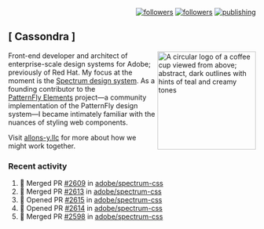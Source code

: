 <p align="right"><a rel="me" href="https://front-end.social/@castastrophe">
    <img alt="followers" title="Follow me on Mastodon" src="https://img.shields.io/mastodon/follow/109297102751309835?domain=https%3A%2F%2Ffront-end.social&label=Follow&logo=mastodon&logoColor=white&style=for-the-badge&labelColor=008080&color=006969"/></a>
  <a href="https://codepen.io/castastrophe/">
    <img alt="followers" title="Follow me on CodePen" src="https://img.shields.io/badge/23-1?color=640464&labelColor=7c007c&style=for-the-badge&logo=codepen&label=Follow"/></a>
<a href="https://castastrophe.medium.com/">
    <img alt="publishing" title="View articles on Medium" src="https://img.shields.io/badge/107-1?color=666&labelColor=444&label=subscribe&logo=medium&logoColor=white&style=for-the-badge"/></a>
</p>

## [&nbsp;Cassondra&nbsp;]

<img align="right" src="https://github-production-user-asset-6210df.s3.amazonaws.com/1840295/253016758-ba468774-1cd3-42c2-8f43-947b5eeb5edf.png" height="200" alt="A circular logo of a coffee cup viewed from above; abstract, dark outlines with hints of teal and creamy tones">

Front-end developer and architect of enterprise-scale design systems for Adobe; previously of Red Hat. My focus at the moment is the [Spectrum design system](https://github.com/adobe/spectrum-css). As a founding contributor to the [PatternFly&nbsp;Elements](https://github.com/patternfly/patternfly-elements) project&mdash;a community implementation of the PatternFly design system&mdash;I became intimately familiar with the nuances of styling web components.

Visit [allons-y.llc](http://allons-y.llc/) for more about how we might work together.

### Recent activity

<!--START_SECTION:activity-->
1. 🎉 Merged PR [#2609](https://github.com/adobe/spectrum-css/pull/2609) in [adobe/spectrum-css](https://github.com/adobe/spectrum-css)
2. 🎉 Merged PR [#2613](https://github.com/adobe/spectrum-css/pull/2613) in [adobe/spectrum-css](https://github.com/adobe/spectrum-css)
3. 💪 Opened PR [#2615](https://github.com/adobe/spectrum-css/pull/2615) in [adobe/spectrum-css](https://github.com/adobe/spectrum-css)
4. 💪 Opened PR [#2614](https://github.com/adobe/spectrum-css/pull/2614) in [adobe/spectrum-css](https://github.com/adobe/spectrum-css)
5. 🎉 Merged PR [#2598](https://github.com/adobe/spectrum-css/pull/2598) in [adobe/spectrum-css](https://github.com/adobe/spectrum-css)
<!--END_SECTION:activity-->
